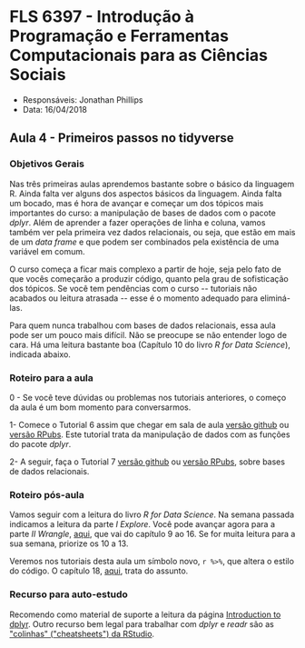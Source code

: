#  FLS 6397 - Introdução à Programação e Ferramentas Computacionais para as Ciências Sociais

- Responsáveis: Jonathan Phillips
- Data: 16/04/2018

## Aula 4 - Primeiros passos no tidyverse

### Objetivos Gerais

Nas três primeiras aulas aprendemos bastante sobre o básico da linguagem R. Ainda falta ver alguns dos aspectos básicos da linguagem. Ainda falta um bocado, mas é hora de avançar e começar um dos tópicos mais importantes do curso: a manipulação de bases de dados com o pacote _dplyr_. Além de aprender a fazer operações de linha e coluna, vamos também ver pela primeira vez dados relacionais, ou seja, que estão em mais de um _data frame_ e que podem ser combinados pela existência de uma variável em comum.

O curso começa a ficar mais complexo a partir de hoje, seja pelo fato de que vocês começarão a produzir código, quanto pela grau de sofisticação dos tópicos. Se você tem pendências com o curso -- tutoriais não acabados ou leitura atrasada -- esse é o momento adequado para eliminá-las.

Para quem nunca trabalhou com bases de dados relacionais, essa aula pode ser um pouco mais difícil. Não se preocupe se não entender logo de cara. Há uma leitura bastante boa (Capítulo 10 do livro _R for Data Science_), indicada abaixo.

### Roteiro para a aula

0 - Se você teve dúvidas ou problemas nos tutoriais anteriores, o começo da aula é um bom momento para conversarmos.

1- Comece o Tutorial 6 assim que chegar em sala de aula [versão github](https://github.com/leobarone/FLS6397_2018/blob/master/tutorials/tutorial06.Rmd) ou [versão RPubs](https://github.com/leobarone/FLS6397_2018/blob/master/tutorials/tutorial6.pdf). Este tutorial trata da manipulação de dados com as funções do pacote _dplyr_.

2- A seguir, faça o Tutorial 7 [versão github](https://github.com/leobarone/FLS6397_2018/blob/master/tutorials/tutorial07.Rmd) ou [versão RPubs](https://github.com/leobarone/FLS6397_2018/blob/master/tutorials/tutorial7.pdf), sobre bases de dados relacionais.

### Roteiro pós-aula

Vamos seguir com a leitura do livro _R for Data Science_. Na semana passada indicamos a leitura da parte _I Explore_. Você pode avançar agora para a parte _II Wrangle_, [aqui](http://r4ds.had.co.nz/wrangle-intro.html), que vai do capítulo 9 ao 16. Se for muita leitura para a sua semana, priorize os 10 a 13.

Veremos nos tutoriais desta aula um símbolo novo, `r %>%`, que altera o estilo do código. O capítulo 18, [aqui](http://r4ds.had.co.nz/pipes.html), trata do assunto. 

### Recurso para auto-estudo

Recomendo como material de suporte a leitura da página [Introduction to dplyr](https://cran.r-project.org/web/packages/dplyr/vignettes/dplyr.html). Outro recurso bem legal para trabalhar com _dplyr_ e _readr_ são as ["colinhas" ("cheatsheets") da RStudio](file:///C:/Users/Jonny/Downloads/data-transformation%20(2).pdf).